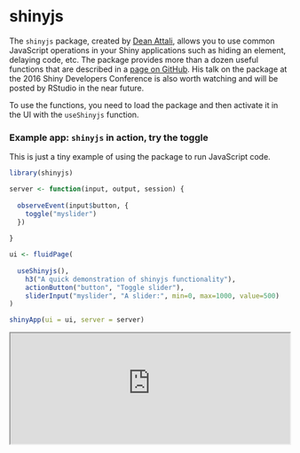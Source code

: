 # shinyjs

The `shinyjs` package, created by [Dean Attali](http://deanattali.com/), allows you to use common JavaScript operations in your Shiny applications such as hiding an element, delaying code, etc. The package provides more than a dozen useful functions that are described in a [page on GitHub](https://github.com/daattali/shinyjs). His talk on the package at the 2016 Shiny Developers Conference is also worth watching and will be posted by RStudio in the near future.

To use the functions, you need to load the package and then activate it in the UI with the `useShinyjs` function.

### Example app: `shinyjs` in action, try the toggle

This is just a tiny example of using the package to run JavaScript code.

```r
library(shinyjs)

server <- function(input, output, session) {
  
  observeEvent(input$button, {
    toggle("myslider")
  })
  
}

ui <- fluidPage(
  
  useShinyjs(),
    h3("A quick demonstration of shinyjs functionality"),
    actionButton("button", "Toggle slider"),
    sliderInput("myslider", "A slider:", min=0, max=1000, value=500)
)

shinyApp(ui = ui, server = server)
```

<iframe style="width:100%; height:200px;" src='http://shiny.nextlevelanalytics.com/apps/shinyapps/app27'></iframe>